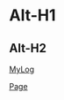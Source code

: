 
Alt-H1
======

Alt-H2
------

[MyLog](https://github.com/aaaa-qw/first/blob/950eede9fdeb4f7b77f7a9d6e54100f051fbf808/TXT/coba.txt)

[Page](https://aaaa-qw.github.io/first/)
